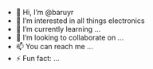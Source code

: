 - 👋 Hi, I’m @baruyr
- 👀 I’m interested in all things electronics
- 🌱 I’m currently learning ...
- 💞️ I’m looking to collaborate on ...
- 📫 You can reach me ...
- ⚡ Fun fact: ...

<!---
baruyr/baruyr is a ✨ special ✨ repository because its `README.md` (this file) appears on your GitHub profile.
You can click the Preview link to take a look at your changes.
--->
